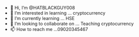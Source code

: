 - 👋 Hi, I’m @HATBLACKGUY008
- 👀 I’m interested in learning ... cryptocurrency 
- 🌱 I’m currently learning ... HSE
- 💞️ I’m looking to collaborate on ... Teaching cryptocurrency 
- 📫 How to reach me ...09020345467

<!---
HATBLACKGUY008/HATBLACKGUY008 is a ✨ special ✨ repository because its `README.md` (this file) appears on your GitHub profile.
You can click the Preview link to take a look at your changes.
--->
